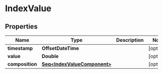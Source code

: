 

# IndexValue


## Properties

Name | Type | Description | Notes
------------ | ------------- | ------------- | -------------
**timestamp** | **OffsetDateTime** |  |  [optional]
**value** | **Double** |  |  [optional]
**composition** | [**Seq&lt;IndexValueComponent&gt;**](IndexValueComponent.md) |  |  [optional]




